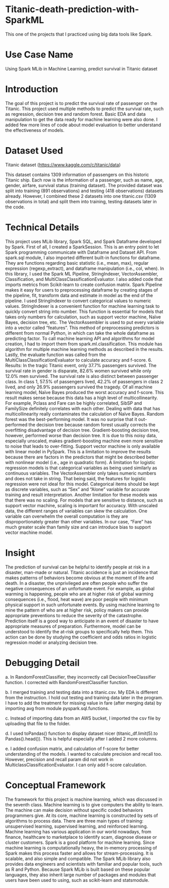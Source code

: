# Titanic-death-prediction-with-SparkML
This one of the projects that I practiced using big data tools like Spark. 

# Use Case Name
 Using Spark MLib in Machine Learning, predict survival in Titanic dataset
 
# Introduction
The goal of this project is to predict the survival rate of passenger on the Titanic. This project used multiple methods to predict the survival rate, such as regression, decision tree and random forest. Basic EDA and data manipulation to get the data ready for machine learning were also done. I added few more lines of code about model evaluation to better understand the effectiveness of models.  

# Dataset Used
Titanic dataset (https://www.kaggle.com/c/titanic/data)

This dataset contains 1309 information of passengers on this historic Titanic ship. Each row is the information of a passenger, such as name, age, gender, airfare, survival status (training dataset).
The provided dataset was split into training (891 observations) and testing (418 observations) datasets already. However, I combined these 2 datasets into one titanic.csv (1309 observations in total) and split them into training, testing datasets later in the code.
# Technical Details
This project uses MLib library, Spark SQL, and Spark Dataframe developed by Spark. First of all, I created a SparkSession. This is an entry point to let Spark programming communicate with Dataframe and Dataset API. From spark.sql module, I also imported different built-in functions for dataframe. They are functions regarding basic statistic (i.e., mean, max), regular expression (regexp_extract), and dataframe manipulation (i.e., col, when). 
In this library, I used the Spark ML Pipeline, StringIndexer, VectorAssembler, Classification, and MultiClassClassificationEvaluator. I also added code that imports metrics from Scikit-learn to create confusion matrix. Spark Pipeline makes it easy for users to preprocessing dataframe by creating stages of the pipeline, fit, transform data and estimate in model as the end of the pipeline. I used StringIndexer to convert categorical values to numeric values. StringIndexer is a convenient function for machine learning task to quickly convert string into number. This function is essential for models that takes only numbers for calculation, such as support vector machine, Naïve Bayes, decision tree, etc. The VectorAssembler is used to put every variable into a vector called “features”. This method of preprocessing predictors is different from normal Python, in which can take the whole dataframe as predicting factor. 
To call machine learning API and algorithms for model creation, I had to import them from spark.ml.classification. This module has algorithm for multiple machine learning methods as described in the results. Lastly, the evaluate function was called from the MultiClassClassificationEvaluator to calculate accuracy and f-score. 
6. Results: 
In the tragic Titanic event, only 37.7% passengers survived. The survival rate in gender is disparate, 82.6% women survived while only 12.0% men survived. The survival rate is also distinct between passenger class. In class 1, 57.5% of passengers lived, 42.2% of passengers in class 2 lived, and only 26.9% passengers survived the tragedy. 
Of all machine learning model, Naïve Bayes produced the worst accuracy and f-score. This result makes sense because this data has a high level of multicollinearity.  For example, Pclass and Fare can be highly correlated, SibSP and FamilySize definitely correlates with each other. Dealing with data that has multicollinearity really contaminates the calculation of Naïve Bayes.
Random forest was the best-performing model. It was no surprise that it out-performed the decision tree because random forest usually corrects the overfitting disadvantage of decision tree. Gradient-boosting decision tree, however, performed worse than decision tree. It is due to this noisy data, especially unscaled, makes gradient-boosting machine even more sensitive to noise that leads to over-fitting. 
Support vector machine is only available with linear model in PySpark. This is a limitation to improve the results because there are factors in the predictors that might be described better with nonlinear model (i.e., age in quadratic form). 
A limitation for logistic regression models is that categorical variables as being used similarly as continuous variables. The VectorAssembler only takes numeric numbers and does not take in string. That being said, the features for logistic regression were not ideal for this model. Categorical items should be kept as discrete variables, such as “Sex” and “Alone” variable for accurate training and result interpretation.
Another limitation for these models was that there was no scaling. For models that are sensitive to distance, such as support vector machine, scaling is important for accuracy. With unscaled data, the different ranges of variables can skew the calculation. One variable can overwhelm the overall computation is they are disproportionately greater than other variables. In our case, “Fare” has much greater scale than family size and can introduce bias to support vector machine model. 

# Insight
The prediction of survival can be helpful to identify people at risk in a disaster, man-made or natural. Titanic accidence is just an incidence that makes patterns of behaviors become obvious at the moment of life and death. In a disaster, the unprivileged are often people who suffer the negative consequences of an unfortunate event. For example, as global warming is happening, people who are at higher risk of global warming consequences (i.e., flood, heat wave) are poor people with minimum physical support in such unfortunate events. By using machine learning to mine the pattern of who are at higher risk, policy makers can provide appropriate preventions to reduce the severity of the catastrophe. Prediction itself is a good way to anticipate in an event of disaster to have appropriate measures of preparation. Furthermore, model can be understood to identify the at-risk groups to specifically help them. This action can be done by studying the coefficient and odds ratios in logistic regression model or analyzing decision tree. 
# Debugging Detail
a. In RandomForestClassifier, they incorrectly call DecisionTreeClassifier function. I corrected with RandomForestClassifier function.

b. I merged training and testing data into a titanic.csv. My EDA is different from the instruction. I hold out testing and training data later in the program. I have to add the treatment for missing value in fare (after merging data) by importing avg from module pyspark.sql.functions.

c. Instead of importing data from an AWS bucket, I imported the csv file by uploading that file to the folder. 

d. I used toPandas() function to display dataset nicer (titanic_df.limit(5).to Pandas().head()). This is helpful especially after I added 2 more columns.

e. I added confusion matrix, and calculation of f-score for better understanding of the models. I wanted to calculate precision and recall too. However, precision and recall param did not work in MulticlassClassificationEvaluator. I can only add f-score calculation.

# Conceptual Framework
The framework for this project is machine learning, which was discussed in the seventh class. Machine learning is to give computers the ability to learn. The machine can make decision without specific coded behaviors programmers give. At its core, machine learning is constructed by sets of algorithms to process data. There are three main types of training: unsupervised learning, supervised learning, and reinforced learning. Machine learning has various application in our world nowadays, from finance, healthcare to marketplace to identify scam, diagnose disease or cluster customers. Spark is a good platform for machine learning. Since machine learning is computationally heavy, the in-memory processing of Spark makes this process faster and allows for stream-processing. It is scalable, and also simple and compatible. The Spark MLib library also provides data engineers and scientists with familiar and popular tools, such as R and Python. Because Spark MLib is built based on these popular languages, they also inherit large number of packages and modules that users have been used to using, such as scikit-learn and statsmodule. 

